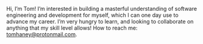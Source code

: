Hi, I’m Tom!
I’m interested in building a masterful understanding of software engineering and development for myself, which I can one day use to advance my career.
I’m very hungry to learn, and looking to collaborate on anything that my skill level allows!
How to reach me: tomhaney@protonmail.com.
